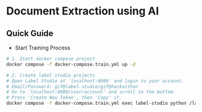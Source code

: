 # Document Extraction using AI

## Quick Guide

- Start Training Process

```sh
# 1. Start docker compose project
docker compose -f docker-compose.train.yml up -d

# 2. Create label studio projects
# Open Label Studio at 'localhost:8080' and login to your account.
# Email/Password: gif@label.studio/gif@hackaithon
# Go to 'localhost:8080/user/account' and scroll to the bottom.
# Press 'Create New Token', then 'Copy' it.
docker compose -f docker-compose.train.yml exec label-studio python /label-studio/config/init.py -t "your-copied-token"
```
